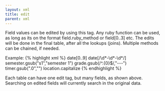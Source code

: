 ```yaml
---
layout: xml
title: edit
parent: xml
---
```

Field values can be edited by using this tag. Any ruby function can be used, as long as its on the format field.ruby_method or field[0..3] etc. The edits will be done in the final table, after all the lookups (joins). Multiple methods can be chained, if needed.

Example:
{% highlight xml %}
    <table>
        <edit>
            <field>date[0..9]</field> <!-- extracts 2010-01-01 from 2010-01-01T18:00:00  -->
            <field>date[/\d*-\d*-\d*/]</field> <!-- extracts date based on pattern  -->
            <field>semester.gsub("s1","semester 1")</field> <!-- semester 1 instead of s1 -->
            <field>grade.gsub(/^.{0}$/,"---")</field> <!-- If no grade, draw a line -->
            <field>timer.gsub(".0","")</field> <!-- e.g. 5 instead of 5.0  -->
            <field>location.capitalize</field> <!-- Trondheim instead of trondheim  -->
        </edit>
{% endhighlight %}

Each table can have one edit tag, but many fields, as shown above.
Searching on edited fields will currently search in the original data.